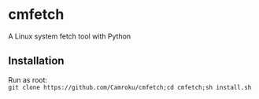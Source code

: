 # cmfetch
A Linux system fetch tool with Python
## Installation
Run as root:<br/>
`git clone https://github.com/Camroku/cmfetch;cd cmfetch;sh install.sh`
